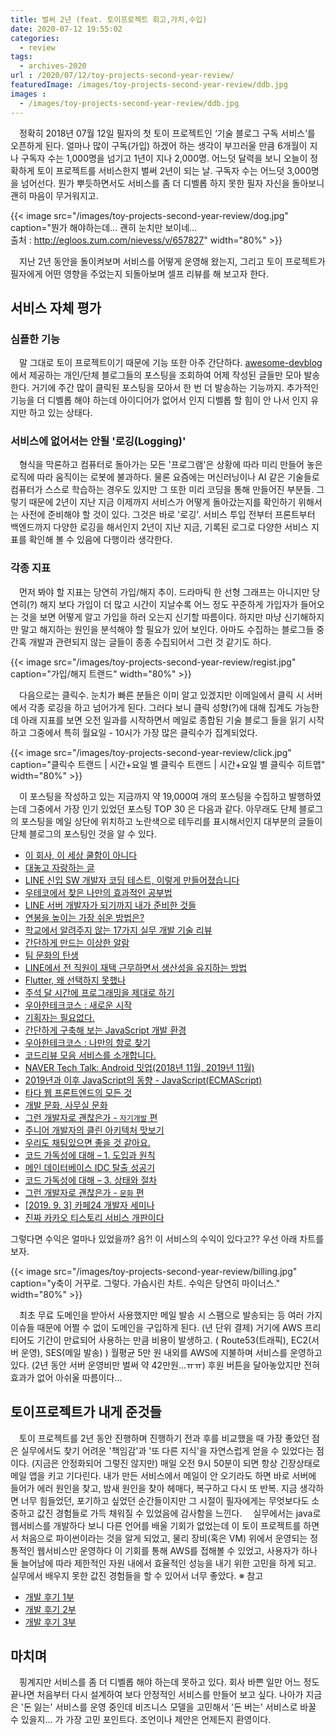 ```yaml
---
title: 벌써 2년 (feat. 토이프로젝트 회고,가치,수입)
date: 2020-07-12 19:55:02
categories:
  - review
tags:
  - archives-2020
url : /2020/07/12/toy-projects-second-year-review/
featuredImage: /images/toy-projects-second-year-review/ddb.jpg
images :
  - /images/toy-projects-second-year-review/ddb.jpg
---
```


　정확히 2018년 07월 12일 필자의 첫 토이 프로젝트인 ‘기술 블로그 구독 서비스’를 오픈하게 된다. 얼마나 많이 구독(가입) 하겠어 하는 생각이 부끄러울 만큼 6개월이 지나 구독자 수는 1,000명을 넘기고 1년이 지나 2,000명.<!--more --> 어느덧 달력을 보니 오늘이 정확하게 토이 프로젝트를 서비스한지 벌써 2년이 되는 날. 구독자 수는 어느덧 3,000명을 넘어선다. 뭔가 뿌듯하면서도 서비스를 좀 더 디벨롭 하지 못한 필자 자신을 돌아보니 괜히 마음이 무거워지고.

{{< image src="/images/toy-projects-second-year-review/dog.jpg" caption="뭔가 해야하는데... 괜히 눈치만 보이네...<br>출처 : http://egloos.zum.com/nievess/v/657827" width="80%" >}}

　지난 2년 동안을 돌이켜보며 서비스를 어떻게 운영해 왔는지, 그리고 토이 프로젝트가 필자에게 어떤 영향을 주었는지 되돌아보며 셀프 리뷰를 해 보고자 한다.

## 서비스 자체 평가
### 심플한 기능
　말 그대로 토이 프로젝트이기 때문에 기능 또한 아주 간단하다. [awesome-devblog](https://github.com/sarojaba/awesome-devblog)에서 제공하는 개인/단체 블로그들의 포스팅을 조회하여 어제 작성된 글들만 모아 발송한다. 거기에 주간 많이 클릭된 포스팅을 모아서 한 번 더 발송하는 기능까지. 추가적인 기능을 더 디벨롭 해야 하는데 아이디어가 없어서 인지 디벨롭 할 힘이 안 나서 인지 유지만 하고 있는 상태다.

### 서비스에 없어서는 안될 '로깅(Logging)'
　형식을 막론하고 컴퓨터로 돌아가는 모든 '프로그램'은 상황에 따라 미리 만들어 놓은 로직에 따라 움직이는 로봇에 불과하다. 물론 요즘에는 머신러닝이나 AI 같은 기술들로 컴퓨터가 스스로 학습하는 경우도 있지만 그 또한 미리 코딩을 통해 만들어진 부분들. 그렇기 때문에 2년이 지난 지금 이제까지 서비스가 어떻게 돌아갔는지를 확인하기 위해서는 사전에 준비해야 할 것이 있다. 그것은 바로 '로깅'. 서비스 투입 전부터 프론트부터 백엔드까지 다양한 로깅을 해서인지 2년이 지난 지금, 기록된 로그로 다양한 서비스 지표를 확인해 볼 수 있음에 다행이라 생각한다.

### 각종 지표
　먼저 봐야 할 지표는 당연히 가입/해지 추이. 드라마틱 한 선형 그래프는 아니지만 당연히(?) 해지 보다 가입이 더 많고 시간이 지날수록 어느 정도 꾸준하게 가입자가 들어오는 것을 보면 어떻게 알고 가입을 하러 오는지 신기할 따름이다. 하지만 마냥 신기해하지만 말고 해지하는 원인을 분석해야 할 필요가 있어 보인다. 아마도 수집하는 블로그들 중 간혹 개발과 관련되지 않는 글들이 종종 수집되어서 그런 것 같기도 하다.

{{< image src="/images/toy-projects-second-year-review/regist.jpg" caption="가입/해지 트랜드" width="80%" >}}

　다음으로는 클릭수. 눈치가 빠른 분들은 이미 알고 있겠지만 이메일에서 클릭 시 서버에서 각종 로깅을 하고 넘어가게 된다. 그러다 보니 클릭 성향(?)에 대해 집계도 가능한데 아래 지표를 보면 오전 일과를 시작하면서 메일로 종합된 기술 블로그 들을 읽기 시작하고 그중에서 특히 월요일 - 10시가 가장 많은 클릭수가 집계되었다.

{{< image src="/images/toy-projects-second-year-review/click.jpg" caption="클릭수 트랜드 | 시간+요일 별 클릭수 트랜드 | 시간+요일 별 클릭수 히트맵" width="80%" >}}

　이 포스팅을 작성하고 있는 지금까지 약 19,000여 개의 포스팅을 수집하고 발행하였는데 그중에서 가장 인기 있었던 포스팅 TOP 30 은 다음과 같다. 아무래도 단체 블로그의 포스팅을 메일 상단에 위치하고 노란색으로 테두리를 표시해서인지 대부분의 글들이 단체 블로그의 포스팅인 것을 알 수 있다.
- [이 회사, 이 세상 쿨함이 아니다](http://woowabros.github.io/techcourse/2019/12/05/techcourse-openrecruitingday.html)
- [대놓고 자랑하는 글](http://woowabros.github.io/experience/2019/11/12/bravo-baemin.html)
- [LINE 신입 SW 개발자 코딩 테스트, 이렇게 만들어졌습니다](https://engineering.linecorp.com/ko/blog/2020-line-sw-developer-recruit-coding-test/)
- [우테코에서 찾은 나만의 효과적인 공부법](https://woowabros.github.io/techcourse/2020/06/24/techcourse-level2-retrospection.html)
- [LINE 서버 개발자가 되기까지 내가 준비한 것들](https://engineering.linecorp.com/ko/blog/things-i-prepared-to-be-a-line-server-developer/)
- [연봉을 높이는 가장 쉬운 방법은?](http://blog.weirdx.io/post/61620)
- [학교에서 알려주지 않는 17가지 실무 개발 기술 리뷰](http://1ilsang.blog.me/221984558663)
- [간단하게 만드는 이상한 알람](https://woowabros.github.io/experience/2020/05/14/anomaly_alarm.html)
- [팀 문화의 탄생](https://woowabros.github.io/experience/2020/05/13/birth-of-team-culture.html)
- [LINE에서 전 직원이 재택 근무하면서 생산성을 유지하는 방법](https://engineering.linecorp.com/ko/blog/how-liners-keep-productive-while-working-at-home/)
- [Flutter, 왜 선택하지 못했나](https://engineering.linecorp.com/ko/blog/flutter-pros-and-cons/)
- [주석 달 시간에 프로그래밍을 제대로 하기](https://tech.peoplefund.co.kr/2020/02/18/code-rather-than-comment.html)
- [우아한테크코스 : 새로운 시작](https://woowabros.github.io/techcourse/2020/04/10/techcourse-level1.html)
- [기획자는 필요없다.](http://blog.weirdx.io/post/62410)
- [간단하게 구축해 보는 JavaScript 개발 환경](http://d2.naver.com/helloworld/2564557)
- [우아한테크코스 : 나만의 항로 찾기](http://woowabros.github.io/woowabros/2019/09/04/techcourse-level2-retrospection.html)
- [코드리뷰 모음 서비스를 소개합니다.](https://woowabros.github.io/techcourse/2020/06/05/techcourse-javable.html)
- [NAVER Tech Talk: Android 밋업(2018년 11월, 2019년 11월)](https://d2.naver.com/news/4699566)
- [2019년과 이후 JavaScript의 동향 - JavaScript(ECMAScript)](https://d2.naver.com/helloworld/4007447)
- [타다 웹 프론트엔드의 모든 것](http://engineering.vcnc.co.kr/2020/01/introduce-tada-web-frontend/)
- [개발 문화, 사무실 문화](https://tech.peoplefund.co.kr/2020/02/20/development-and-office-culture.html)
- [그런 개발자로 괜찮은가 - `자기개발` 편](https://taetaetae.github.io/2020/06/28/a-good-developer-in-terms-of-self-development/)
- [주니어 개발자의 클린 아키텍처 맛보기](http://woowabros.github.io/tools/2019/10/02/clean-architecture-experience.html)
- [우리도 채팅있으면 좋을 것 같아요.](https://woowabros.github.io/experience/2020/06/19/chat-app.html)
- [코드 가독성에 대해 – 1. 도입과 원칙](https://engineering.linecorp.com/ko/blog/code-readability-vol1/)
- [메인 데이터베이스 IDC 탈출 성공기](http://woowabros.github.io/experience/2019/12/19/ruby_database.html)
- [코드 가독성에 대해 – 3. 상태와 절차](https://engineering.linecorp.com/ko/blog/code-readability-vol3/)
- [그런 개발자로 괜찮은가 - `문화` 편](https://taetaetae.github.io/2020/06/21/a-good-developer-in-terms-of-culture/)
- [[2019. 9. 3] 카페24 개발자 세미나](https://www.imaso.co.kr/archives/5297)
- [진짜 카카오 티스토리 서비스 개판이다](https://jybaek.tistory.com/854)

그렇다면 수익은 얼마나 있었을까? 음?! 이 서비스의 수익이 있다고?? 우선 아래 차트를 보자.

{{< image src="/images/toy-projects-second-year-review/billing.jpg" caption="y축이 거꾸로. 그렇다. 가슴시린 차트. 수익은 당연히 마이너스." width="80%" >}}

　최초 무료 도메인을 받아서 사용했지만 메일 발송 시 스팸으로 발송되는 등 여러 가지 이슈들 때문에 어쩔 수 없이 도메인을 구입하게 된다. (년 단위 결제) 거기에 AWS 프리 티어도 기간이 만료되어 사용하는 만큼 비용이 발생하고. ( Route53(트래픽), EC2(서버 운영), SES(메일 발송) ) 월평균 5만 원 내외를 AWS에 지불하며 서비스를 운영하고 있다. (2년 동안 서버 운영비만 벌써 약 42만원...ㅠㅠ) 후원 버튼을 달아놓았지만 전혀 효과가 없어 아쉬울 따름이다...

## 토이프로젝트가 내게 준것들
　토이 프로젝트를 2년 동안 진행하며 진행하기 전과 후를 비교했을 때 가장 좋았던 점은 실무에서도 찾기 어려운 '책임감'과 '또 다른 지식'을 자연스럽게 얻을 수 있었다는 점이다. (지금은 안정화되어 그렇진 않지만) 매일 오전 9시 50분이 되면 항상 긴장상태로 메일 앱을 키고 기다린다. 내가 만든 서비스에서 메일이 안 오기라도 하면 바로 서버에 들어가 에러 원인을 찾고, 밤새 원인을 찾아 헤매다, 복구하고 다시 또 반복. 지금 생각하면 너무 힘들었던, 포기하고 싶었던 순간들이지만 그 시절이 필자에게는 무엇보다도 소중하고 값진 경험들로 가득 채워질 수 있었음에 감사함을 느낀다.
　실무에서는 java로 웹서비스를 개발하다 보니 다른 언어를 배울 기회가 없었는데 이 토이 프로젝트를 하면서 처음으로 파이썬이라는 것을 알게 되었고, 물리 장비(혹은 VM) 위에서 운영되는 정통적인 웹서비스만 운영하다 이 기회를 통해 AWS를 접해볼 수 있었고, 사용자가 하나둘 늘어남에 따라 제한적인 자원 내에서 효율적인 성능을 내기 위한 고민을 하게 되고. 실무에서 배우지 못한 값진 경험들을 할 수 있어서 너무 좋았다.
※ 참고
- [개발 후기 1부](https://taetaetae.github.io/2018/08/05/daily-dev-blog-1/)
- [개발 후기 2부](https://taetaetae.github.io/2018/08/09/daily-dev-blog-2/)
- [개발 후기 3부](https://taetaetae.github.io/2019/02/17/daily-dev-blog-3/) 

## 마치며
　핑계지만 서비스를 좀 더 디벨롭 해야 하는데 못하고 있다. 회사 바쁜 일만 어느 정도 끝나면 처음부터 다시 설계하여 보다 안정적인 서비스를 만들어 보고 싶다. 나아가 지금은 '돈 잃는' 서비스를 운영 중인데 비즈니스 모델을 고민해서 '돈 버는' 서비스로 바꿀 수 있을지... 가 가장 고민 포인트다. 조언이나 제안은 언제든지 환영이다.